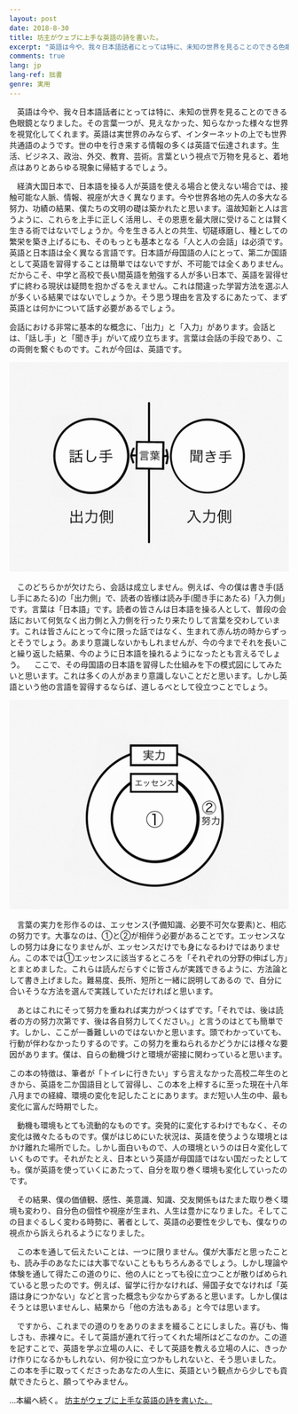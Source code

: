 ```yaml
---
layout: post
date: 2018-8-30
title: 坊主がウェブに上手な英語の詩を書いた。
excerpt: "英語は今や、我々日本語話者にとっては特に、未知の世界を見ることのできる色眼鏡となりました。その言葉一つが、見えなかった、知らなかった様々な世界を視覚化してくれます。英語は実世界のみならず、インターネットの上でも世界共通語のようです。"
comments: true
lang: jp
lang-ref: 拙書
genre: 実用
---
```


　英語は今や、我々日本語話者にとっては特に、未知の世界を見ることのできる色眼鏡となりました。その言葉一つが、見えなかった、知らなかった様々な世界を視覚化してくれます。英語は実世界のみならず、インターネットの上でも世界共通語のようです。世の中を行き来する情報の多くは英語で伝達されます。生活、ビジネス、政治、外交、教育、芸術。言葉という視点で万物を見ると、着地点はありとあらゆる現象に帰結するでしょう。

　経済大国日本で、日本語を操る人が英語を使える場合と使えない場合では、接触可能な人脈、情報、視座が大きく異なります。今や世界各地の先人の多大なる努力、功績の結果、僕たちの文明の礎は築かれたと思います。温故知新と人は言うように、これらを上手に正しく活用し、その恩恵を最大限に受けることは賢く生きる術ではないでしょうか。今を生きる人との共生、切磋琢磨し、種としての繁栄を築き上げるにも、そのもっとも基本となる「人と人の会話」は必須です。
英語と日本語は全く異なる言語です。日本語が母国語の人にとって、第二か国語として英語を習得することは簡単ではないですが、不可能では全くありません。だからこそ、中学と高校で長い間英語を勉強する人が多い日本で、英語を習得せずに終わる現状は疑問を抱かざるをえません。これは間違った学習方法を選ぶ人が多くいる結果ではないでしょうか。そう思う理由を言及するにあたって、まず英語とは何かについて話す必要があるでしょう。

会話における非常に基本的な概念に、「出力」と「入力」があります。会話とは、「話し手」と「聞き手」がいて成り立ちます。言葉は会話の手段であり、この両側を繋ぐものです。これが今回は、英語です。

<img src="/assets/images/graph1.png" style="border:none;" class="image_in_post">

　このどちらかが欠けたら、会話は成立しません。例えば、今の僕は書き手(話し手にあたる)の「出力側」で、読者の皆様は読み手(聞き手にあたる)「入力側」です。言葉は「日本語」です。読者の皆さんは日本語を操る人として、普段の会話において何気なく出力側と入力側を行ったり来たりして言葉を交わしています。これは皆さんにとって今に限った話ではなく、生まれて赤ん坊の時からずっとそうでしょう。あまり意識しないかもしれませんが、今の今までそれを長いこと繰り返した結果、今のように日本語を操れるようになったとも言えるでしょう。
　ここで、その母国語の日本語を習得した仕組みを下の模式図にしてみたいと思います。これは多くの人があまり意識しないことだと思います。しかし英語という他の言語を習得するならば、道しるべとして役立つことでしょう。

<img src="/assets/images/graph2.png" style="border:none;" class="image_in_post">

　言葉の実力を形作るのは、エッセンス(予備知識、必要不可欠な要素)と、相応の努力です。大事なのは、①と②が相伴う必要があることです。エッセンスなしの努力は身になりませんが、エッセンスだけでも身になるわけではありません。この本では①エッセンスに該当するところを「それぞれの分野の伸ばし方」とまとめました。これらは読んだらすぐに皆さんが実践できるように、方法論として書き上げました。難易度、長所、短所と一緒に説明してあるの で、自分に合いそうな方法を選んで実践していただければと思います。

　あとはこれにそって努力を重ねれば実力がつくはずです。「それでは、後は読者の方の努力次第です、後は各自努力してください。」と言うのはとても簡単です。しかし、ここが一番難しいのではないかと思います。頭でわかっていても、行動が伴わなかったりするのです。この努力を重ねられるかどうかには様々な要因があります。僕は、自らの動機づけと環境が密接に関わっていると思います。

この本の特徴は、筆者が「トイレに行きたい」すら言えなかった高校二年生のときから、英語を二か国語目として習得し、この本を上梓するに至った現在十八年八月までの経緯、環境の変化を記したことにあります。まだ短い人生の中、最も変化に富んだ時期でした。

　動機も環境もとても流動的なものです。突発的に変化するわけでもなく、その変化は微々たるものです。僕がはじめにいた状況は、英語を使うような環境とはかけ離れた場所でした。しかし面白いもので、人の環境というのは日々変化していくものです。それがたとえ、日本という英語が母国語ではない国だったとしても。僕が英語を使っていくにあたって、自分を取り巻く環境も変化していったのです。

　その結果、僕の価値観、感性、美意識、知識、交友関係もはたまた取り巻く環境も変わり、自分色の個性や視座が生まれ、人生は豊かになりました。そしてこの目まぐるしく変わる時勢に、著者として、英語の必要性を少しでも、僕なりの視点から訴えられるようになりました。

　この本を通して伝えたいことは、一つに限りません。僕が大事だと思ったことも、読み手のあなたには大事でないことももちろんあるでしょう。しかし理論や体験を通して得たこの道のりに、他の人にとっても役に立つことが散りばめられていると思ったのです。例えば、留学に行かなければ、帰国子女でなければ「英語は身につかない」などと言った概念も少なからずあると思います。しかし僕はそうとは思いませんし、結果から「他の方法もある」と今では思います。

　ですから、これまでの道のりをありのままを綴ることにしました。喜びも、悔しさも、赤裸々に。そして英語が連れて行ってくれた場所はどこなのか。この道を記すことで、英語を学ぶ立場の人に、そして英語を教える立場の人に、きっかけ作りになるかもしれない、何か役に立つかもしれないと、そう思いました。
この本を手に取ってくださったあなたの人生に、英語という観点から少しでも貢献できたらと、願ってやみません。

...本編へ続く。
[坊主がウェブに上手な英語の詩を書いた。](https://www.amazon.co.jp/dp/B07GXWN196)